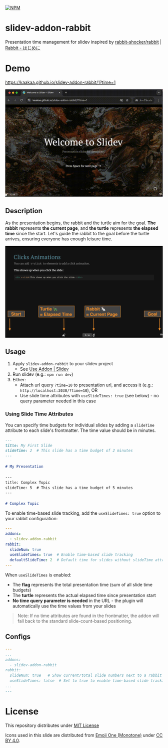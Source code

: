 [![NPM](https://img.shields.io/npm/v/slidev-addon-rabbit)](https://www.npmjs.com/package/slidev-addon-rabbit)
# slidev-addon-rabbit

Presentation time management for slidev inspired by [rabbit\-shocker/rabbit](https://github.com/rabbit-shocker/rabbit/) | [Rabbit \- はじめに](https://rabbit-shocker.org/ja/)

# Demo

https://kaakaa.github.io/slidev-addon-rabbit/1?time=1

![](./assets/screen.gif)

## Description

As the presentation begins, the rabbit and the turtle aim for the goal. **The rabbit** represents **the current page**, and **the turtle** represents **the elapsed time** since the start. Let's guide the rabbit to the goal before the turtle arrives, ensuring everyone has enough leisure time.

![](./assets/description.png)

## Usage

1. Apply `slidev-addon-rabbit` to your slidev project
   - See [Use Addon \| Slidev](https://sli.dev/addons/use.html)
2. Run slidev (e.g.: `npm run dev`)
3. Either:
   - Attach url query `?time=10` to presentation url, and access it (e.g.: `http://localhost:3030/?time=10`), OR
   - Use slide time attributes with `useSlideTimes: true` (see below) - no query parameter needed in this case

### Using Slide Time Attributes

You can specify time budgets for individual slides by adding a `slideTime` attribute to each slide's frontmatter. The time value should be in minutes.

```md
---
title: My First Slide
slideTime: 2  # This slide has a time budget of 2 minutes
---

# My Presentation

---
title: Complex Topic
slideTime: 5  # This slide has a time budget of 5 minutes
---

# Complex Topic
```

To enable time-based slide tracking, add the `useSlideTimes: true` option to your rabbit configuration:

```yaml
---
addons:
  - slidev-addon-rabbit
rabbit:
  slideNum: true
  useSlideTimes: true  # Enable time-based slide tracking
  defaultSlideTime: 2  # Default time for slides without slideTime attribute (defaults to 2 minutes)
---
```

When `useSlideTimes` is enabled:

- The **flag** represents the total presentation time (sum of all slide time budgets)
- The **turtle** represents the actual elapsed time since presentation start
- **No time query parameter is needed** in the URL - the plugin will automatically use the time values from your slides

> Note: If no time attributes are found in the frontmatter, the addon will fall back to the standard slide-count-based positioning.

## Configs

```yaml
---
...
addons:
  - slidev-addon-rabbit
rabbit:
  slideNum: true   # Show current/total slide numbers next to a rabbit icon
  useSlideTimes: false  # Set to true to enable time-based slide tracking (default: false)
...
---
```

# License

This repository distributes under [MIT License](./LICENSE)

Icons used in this slide are distributed from [Emoji One \(Monotone\)](https://icon-sets.iconify.design/emojione-monotone/) under [CC BY 4.0](https://creativecommons.org/licenses/by/4.0/deed.ja).

